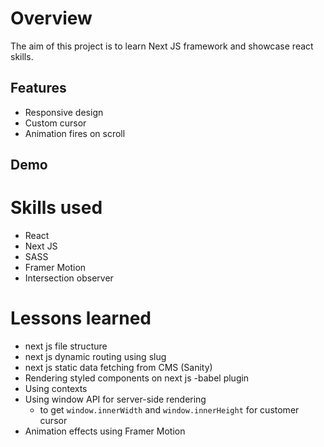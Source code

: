 # Overview

The aim of this project is to learn Next JS framework and showcase react skills.

## Features

- Responsive design
- Custom cursor
- Animation fires on scroll

## Demo

# Skills used

- React
- Next JS
- SASS
- Framer Motion
- Intersection observer

# Lessons learned

- next js file structure
- next js dynamic routing using slug
- next js static data fetching from CMS (Sanity)
- Rendering styled components on next js
  -babel plugin
- Using contexts
- Using window API for server-side rendering
  - to get `window.innerWidth` and `window.innerHeight` for customer cursor
- Animation effects using Framer Motion

